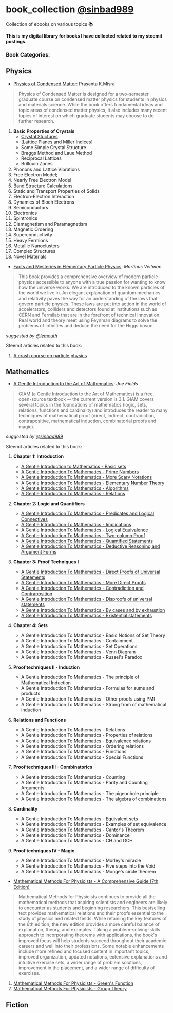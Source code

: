 # book_collection [@sinbad989](https://steemit.com/@sinbad989)
Collection of ebooks on various topics 📚 

**This is my digital library for books I have collected related to my steemit postings.**

### Book Categories:

## Physics
- [Physics of Condensed Matter](https://github.com/valjen/book_collection/tree/master/Physics/Condensed%20Matter%20Physics): Prasanta K.Misra
> Physics of Condensed Matter is designed for a two-semester graduate course on condensed matter physics for students in physics and materials science. While the book offers fundamental ideas and topic areas of condensed matter physics, it also includes many recent topics of interest on which graduate students may choose to do further research. 

1. **Basic Properties of Crystals**
    - [Crystal Stuctures](https://steemit.com/science/@sinbad989/a-condensed-introduction-to-crystal-structure-because-it-matters)
    - [Lattice Planes and Miller Indices]
    - Some Simple Crystal Structure
    - Braggs Method and Laue Method
    - Reciprocal Lattices
    - Brillouin Zones
2. Phonons and Lattice Vibrations
3. Free Electron Model; 
4. Nearly Free Electron Model
5. Band Structure Calculations
6. Static and Transport Properties of Solids  
7. Electron-Electron Interaction
8. Dynamics of Bloch Electrons
9. Semiconductors
10. Electronics
11. Spintronics
12. Diamagnetism and Paramagnetism
13. Magnetic Ordering 
14. Superconductivity
15. Heavy Fermions 
16. Metallic Nanoclusters 
17. Complex Structures
18. Novel Materials

- [Facts and Mysteries in Elementary Particle Physics](https://github.com/valjen/book_collection/blob/master/Physics/Facts%20and%20Mysteries%20in%20Elementary%20Particle%20Physics.pdf): *Martinus Veltman*
> This book provides a comprehensive overview of modern particle physics accessible to anyone with a true passion for wanting to know how the universe works. We are introduced to the known particles of the world we live in. An elegant explanation of quantum mechanics and relativity paves the way for an understanding of the laws that govern particle physics. These laws are put into action in the world of accelerators, colliders and detectors found at institutions such as CERN and Fermilab that are in the forefront of technical innovation. Real world and theory meet using Feynman diagrams to solve the problems of infinities and deduce the need for the Higgs boson.

*suggested by [@lemouth](https://steemit.com/@lemouth)*

Steemit articles related to this book:
1. [A crash course on particle physics ](https://steemit.com/steemstem/@lemouth/a-crash-course-on-particle-physics-towards-our-steemstem-meetup-at-cern-5-the-challenges-of-the-searches-for-new-phenomena)

## Mathematics
- [A Gentle Introduction to the Art of Mathematics](https://github.com/valjen/book_collection/blob/master/Mathematics/A%20Gentle%20Introduction%20to%20the%20Art%20of%20Mathematics.pdf): *Joe Fields*
> GIAM (a Gentle Introduction to the Art of Mathematics) is a free, open-source textbook -- the current version is 3.1. GIAM covers several topics in the foundations of mathematics (logic, sets, relations, functions and cardinality) and introduces the reader to many techniques of mathematical proof (direct, indirect, contradiction, contrapositive, mathematical induction, combinatorial proofs and magic).

*suggested by [@sinbad989](https://steemit.com/@sinbad989)*

Steemit articles related to this book:
1. **Chapter 1: Introduction** 
    - [A Gentle Introduction to Mathematics - Basic sets](https://steemit.com/steemstem/@sinbad989/a-gentle-introduction-to-mathematics-basic-sets)
    - [A Gentle Introduction To Mathematics - Prime Numbers](https://steemit.com/mathematics/@sinbad989/a-gentle-introduction-to-mathematics-prime-numbers)
    - [A Gentle Introduction To Mathematics - More Scary Notations](https://steemit.com/mathematics/@sinbad989/a-gentle-introduction-to-mathematics-more-scary-notation)
    - [A Gentle Introduction To Mathematics - Elementary Number Theory](https://steemit.com/mathematics/@sinbad989/a-gentle-introduction-to-mathematics-elementary-number-theory)
    - [A Gentle Introduction To Mathematics - Algorithms](https://steemit.com/mathematics/@sinbad989/a-gentle-introduction-to-the-art-of-mathematics-algorithms)
    - [A Gentle Introduction To Mathematics - Relations](https://steemit.com/mathematics/@sinbad989/a-gentle-introduction-to-mathematics-relations)
2. **Chapter 2: Logic and Quantifiers**
    - [A Gentle Introduction To Mathematics - Predicates and Logical Connectives](https://steemit.com/mathematics/@sinbad989/a-gentle-introduction-to-mathematics-predicates-and-logical-connectives)
    - [A Gentle Introduction To Mathematics - Implications](https://steemit.com/mathematics/@sinbad989/a-gentle-introduction-to-mathematics-implications)
    - [A Gentle Introduction To Mathematics - Logical Equivalence](https://steemit.com/mathematics/@sinbad989/a-gentle-introduction-to-mathematics-logical-equivalence)
    - [A Gentle Introduction To Mathematics - Two-column Proof](https://steemit.com/mathematics/@sinbad989/a-gentle-introduction-to-mathematics-two-column-proof)
    - [A Gentle Introduction To Mathematics - Quantified Statements](https://steemit.com/mathematics/@sinbad989/a-gentle-introduction-to-mathematics-quantified-statements)
    - [A Gentle Introduction To Mathematics - Deductive Reasoning and Argument Forms](https://steemit.com/science/@sinbad989/a-gentle-introduction-to-mathematics-deductive-reasoning-and-argument-forms)
    
3. **Chapter 3: Proof Techniques I**
    - [A Gentle Introduction To Mathematics - Direct Proofs of Universal Statements](https://steemit.com/mathematics/@sinbad989/a-gentle-introduction-to-mathematics-direct-proofs-of-universal-statements)
    - [A Gentle Introduction To Mathematics - More Direct Proofs](https://steemit.com/mathematics/@sinbad989/a-gentle-introduction-to-mathematics-more-direct-proofs)
    - [A Gentle Introduction To Mathematics - Contradiction and Contraposition](https://steemit.com/mathematics/@sinbad989/a-gentle-introduction-to-mathematics-contradiction-and-contraposition)
    - [A Gentle Introduction To Mathematics - Disproofs of universal statements](https://steemit.com/mathematics/@sinbad989/a-gentle-introduction-to-mathematics-disproofs-of-universal-statements)
    - [A Gentle Introduction To Mathematics - By cases and by exhaustion](https://steemit.com/mathematics/@sinbad989/a-gentle-introduction-to-mathematics-by-cases-and-by-exhaustion)
    - [A Gentle Introduction To Mathematics - Existential statements](https://steemit.com/mathematics/@sinbad989/a-gentle-introduction-to-mathematics-existential-statements)
4. **Chapter 4: Sets**
    - A Gentle Introduction To Mathematics - Basic Notions of Set Theory
    - A Gentle Introduction To Mathematics - Containment
    - A Gentle Introduction To Mathematics - Set Operations
    - A Gentle Introduction To Mathematics - Venn Diagram
    - A Gentle Introduction To Mathematics - Russel's Paradox
5. **Proof techniques II - Induction**
    - A Gentle Introduction To Mathematics - The principle of Mathematical Induction
    - A Gentle Introduction To Mathematics - Formulas for sums and products
    - A Gentle Introduction To Mathematics - Other proofs using PMI
    - A Gentle Introduction To Mathematics - Strong from of mathematical induction
6. **Relations and Functions**
    - A Gentle Introduction To Mathematics - Relations
    - A Gentle Introduction To Mathematics - Properties of relations
    - A Gentle Introduction To Mathematics - Equivalence relations
    - A Gentle Introduction To Mathematics - Ordering relations
    - A Gentle Introduction To Mathematics - Functions
    - A Gentle Introduction To Mathematics - Special Functions
7. **Proof techniques III - Combinatorics**
    - A Gentle Introduction To Mathematics - Counting
    - A Gentle Introduction To Mathematics - Parity and Counting Arguments
    - A Gentle Introduction To Mathematics - The pigeonhole principle
    - A Gentle Introduction To Mathematics - The algebra of combinations
8. **Cardinality**
    - A Gentle Introduction To Mathematics - Equivalent sets
    - A Gentle Introduction To Mathematics - Examples of set equivalence
    - A Gentle Introduction To Mathematics - Cantor's Theorem
    - A Gentle Introduction To Mathematics - Dominance
    - A Gentle Introduction To Mathematics - CH and GCH
9. **Proof techniques IV - Magic**
    - A Gentle Introduction To Mathematics - Morley's miracle
    - A Gentle Introduction To Mathematics - Five steps into the Void
    - A Gentle Introduction To Mathematics - Monge's circle theorem

- [Mathematical Methods For Physicists - A Comprehensive Guide (7th Edition)]()
>  Mathematical Methods for Physicists continues to provide all the mathematical methods that aspiring scientists and engineers are likely to encounter as students and beginning researchers. This bestselling text provides mathematical relations and their proofs essential to the study of physics and related fields. While retaining the key features of the 6th edition, the new edition provides a more careful balance of explanation, theory, and examples. Taking a problem-solving-skills approach to incorporating theorems with applications, the book's improved focus will help students succeed throughout their academic careers and well into their professions. Some notable enhancements include more refined and focused content in important topics, improved organization, updated notations, extensive explanations and intuitive exercise sets, a wider range of problem solutions, improvement in the placement, and a wider range of difficulty of exercises.

1. [Mathematical Methods For Physicists - Green's Function]()
2. [Mathematical Methods For Physicists - Group Theory]()

## Fiction
